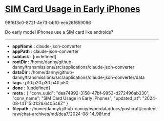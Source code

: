 # [SIM Card Usage in Early iPhones](https://claude.ai/chat/dea74992-3158-47bf-9953-d272496ab330)

98f6f3c0-872f-4e73-bbf0-eeb26f659066

Do early model iPhones use a SIM card like androids?

---

* **appName** : claude-json-converter
* **appPath** : claude-json-converter
* **subtask** : [undefined]
* **rootDir** : /home/danny/github-danny/transmissions/src/applications/claude-json-converter
* **dataDir** : /home/danny/github-danny/transmissions/src/applications/claude-json-converter/data
* **tags** : p10.p20.p30.p40.p50
* **done** : [undefined]
* **meta** : {
  "conv_uuid": "dea74992-3158-47bf-9953-d272496ab330",
  "conv_name": "SIM Card Usage in Early iPhones",
  "updated_at": "2024-08-14T15:01:26.640546Z"
}
* **filepath** : /home/danny/github-danny/hyperdata/docs/postcraft/content-raw/chat-archives/md/dea7/2024-08-14_98f.md